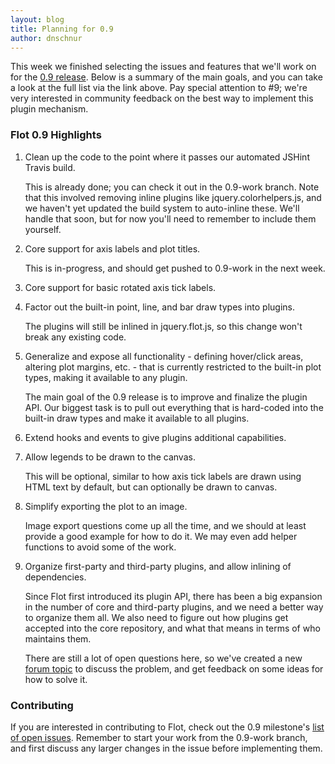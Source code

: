 ```yaml
---
layout: blog
title: Planning for 0.9
author: dnschnur
---
```


This week we finished selecting the issues and features that we'll work on for
the [0.9 release](https://github.com/flot/flot/issues?milestone=2&state=open).
Below is a summary of the main goals, and you can take a look at the full list
via the link above. Pay special attention to #9; we're very interested in
community feedback on the best way to implement this plugin mechanism.

### Flot 0.9 Highlights ###

1. Clean up the code to the point where it passes our automated JSHint Travis
   build.

   This is already done; you can check it out in the 0.9-work branch. Note
   that this involved removing inline plugins like jquery.colorhelpers.js, and
   we haven't yet updated the build system to auto-inline these.  We'll handle
   that soon, but for now you'll need to remember to include them yourself.

2. Core support for axis labels and plot titles.

   This is in-progress, and should get pushed to 0.9-work in the next week.

3. Core support for basic rotated axis tick labels.

4. Factor out the built-in point, line, and bar draw types into plugins.

   The plugins will still be inlined in jquery.flot.js, so this change won't
   break any existing code.

5. Generalize and expose all functionality - defining hover/click areas,
   altering plot margins, etc. - that is currently restricted to the built-in
   plot types, making it available to any plugin.

   The main goal of the 0.9 release is to improve and finalize the plugin API.
   Our biggest task is to pull out everything that is hard-coded into the
   built-in draw types and make it available to all plugins.

6. Extend hooks and events to give plugins additional capabilities.

7. Allow legends to be drawn to the canvas.

   This will be optional, similar to how axis tick labels are drawn using HTML
   text by default, but can optionally be drawn to canvas.

8. Simplify exporting the plot to an image.

   Image export questions come up all the time, and we should at least provide
   a good example for how to do it. We may even add helper functions to avoid
   some of the work.

9. Organize first-party and third-party plugins, and allow inlining of
   dependencies.

   Since Flot first introduced its plugin API, there has been a big expansion
   in the number of core and third-party plugins, and we need a better way to
   organize them all. We also need to figure out how plugins get accepted into
   the core repository, and what that means in terms of who maintains them.

   There are still a lot of open questions here, so we've created a new
   [forum topic](https://groups.google.com/forum/#!topic/flot-graphs/LrQLuG-e9qU)
   to discuss the problem, and get feedback on some ideas for how to solve it.

### Contributing ###

If you are interested in contributing to Flot, check out the 0.9 milestone's
[list of open issues](https://github.com/flot/flot/issues?milestone=2&state=open).
Remember to start your work from the 0.9-work branch, and first discuss any
larger changes in the issue before implementing them.
